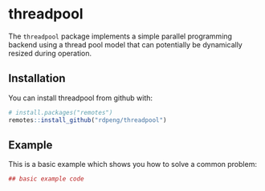 
<!-- README.md is generated from README.Rmd. Please edit that file -->
threadpool
==========

The `threadpool` package implements a simple parallel programming backend using a thread pool model that can potentially be dynamically resized during operation.

Installation
------------

You can install threadpool from github with:

``` r
# install.packages("remotes")
remotes::install_github("rdpeng/threadpool")
```

Example
-------

This is a basic example which shows you how to solve a common problem:

``` r
## basic example code
```
